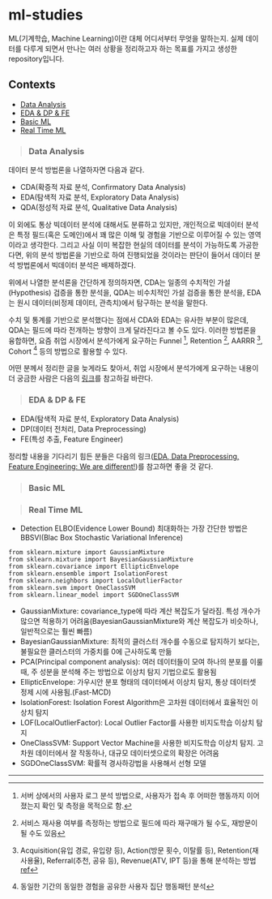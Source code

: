 # ml-studies

ML(기계학습, Machine Learning)이란 대체 어디서부터 무엇을 말하는지. 실제 데이터를 다루게 되면서 만나는 여러 상황을 정리하고자 하는 목표를 가지고 생성한 repository입니다. 

## Contexts
* [Data Analysis](#data-analysis)
* [EDA & DP & FE](#eda--dp--fe)
* [Basic ML](#basic-ml)
* [Real Time ML](#real-time-ml)

> ### Data Analysis
데이터 분석 방법론을 나열하자면 다음과 같다.

* CDA(확증적 자료 분석, Confirmatory Data Analysis)
* EDA(탐색적 자료 분석, Exploratory Data Analysis)
* QDA(정성적 자료 분석, Qualitative Data Analysis)

이 외에도 통상 빅데이터 분석에 대해서도 분류하고 있지만, 개인적으로 빅데이터 분석은 특정 필드(혹은 도메인)에서 꽤 많은 이해 및 경험을 기반으로 이루어질 수 있는 영역이라고 생각한다. 그리고 사실 이미 복잡한 현실의 데이터를 분석이 가능하도록 가공한다면, 위의 분석 방법론을 기반으로 하여 진행되었을 것이라는 판단이 들어서 데이터 분석 방법론에서 빅데이터 분석은 배제하겠다.

위에서 나열한 분석론을 간단하게 정의하자면, CDA는 일종의 수치적인 가설(Hypothesis) 검증을 통한 분석을, QDA는 비수치적인 가설 검증을 통한 분석을, EDA는 원시 데이터(비정제 데이터, 관측치)에서 탐구하는 분석을 말한다.

수치 및 통계를 기반으로 분석했다는 점에서 CDA와 EDA는 유사한 부분이 많은데, QDA는 필드에 따라 전개하는 방향이 크게 달라진다고 볼 수도 있다. 이러한 방법론을 융합하면, 요즘 취업 시장에서 분석가에게 요구하는 Funnel [^1], Retention [^2], AARRR [^3], Cohort [^4] 등의 방법으로 활용할 수 있다.

어떤 분께서 정리한 글을 늦게라도 찾아서, 취업 시장에서 분석가에게 요구하는 내용이 더 궁금한 사람은 다음의 [링크](https://blog.naver.com/willie123/222095604766)를 참고하길 바란다.


> ### EDA & DP & FE
* EDA(탐색적 자료 분석, Exploratory Data Analysis)
* DP(데이터 전처리, Data Preprocessing)
* FE(특성 추출, Feature Engineer)

정리할 내용을 기다리기 힘든 분들은 다음의 링크([EDA, Data Preprocessing, Feature Engineering: We are different!](https://medium.com/@ndleah/eda-data-preprocessing-feature-engineering-we-are-different-d2a5fa09f527))를 참고하면 좋을 것 같다.


> ### Basic ML

> ### Real Time ML

* Detection
ELBO(Evidence Lower Bound) 최대화하는 가장 간단한 방법은 BBSVI(Blac Box Stochastic Variational Inference)
```
from sklearn.mixture import GaussianMixture
from sklearn.mixture import BayesianGaussianMixture
from sklearn.covariance import EllipticEnvelope
from sklearn.ensemble import IsolationForest
from sklearn.neighbors import LocalOutlierFactor
from sklearn.svm import OneClassSVM
from sklearn.linear_model import SGDOneClassSVM
```
* GaussianMixture: covariance_type에 따라 계산 복잡도가 달라짐. 특성 개수가 많으면 적용하기 어려움(BayesianGaussianMixture와 계산 복잡도가 비슷하나, 일반적으로는 훨씬 빠름)
* BayesianGaussianMixture: 최적의 클러스터 개수를 수동으로 탐지하기 보다는, 불필요한 클러스터의 가중치를 0에 근사하도록 만듦
* PCA(Principal component analysis): 여러 데이터들이 모여 하나의 분포를 이룰 때, 주 성분을 분석해 주는 방법으로 이상치 탐지 기법으로도 활용됨
* EllipticEnvelope: 가우시안 분포 형태의 데이터에서 이상치 탐지, 통상 데이터셋 정제 시에 사용됨.(Fast-MCD)
* IsolationForest: Isolation Forest Algorithm은 고차원 데이터에서 효율적인 이상치 탐지
* LOF(LocalOutlierFactor): Local Outlier Factor를 사용한 비지도학습 이상치 탐지
* OneClassSVM: Support Vector Machine을 사용한 비지도학습 이상치 탐지. 고차원 데이터에서 잘 작동하나, 대규모 데이터셋으로의 확장은 어려움
* SGDOneClassSVM: 확률적 경사하강법을 사용해서 선형 모델 


---
[^1]: 서버 상에서의 사용자 로그 분석 방법으로, 사용자가 접속 후 어떠한 행동까지 이어졌는지 확인 및 측정을 목적으로 함.
[^2]: 서비스 재사용 여부를 측정하는 방법으로 필드에 따라 재구매가 될 수도, 재방문이 될 수도 있음
[^3]: Acquisition(유입 경로, 유입량 등), Action(방문 횟수, 이탈률 등), Retention(재사용율), Referral(추천, 공유 등), Revenue(ATV, IPT 등)을 통해 분석하는 방법 [ref](https://clevertap.com/blog/aarrr-metrics-vs-rarra-framework/ "AARRR vs. RARRA: Which is Better?")
[^4]: 동일한 기간의 동일한 경험을 공유한 사용자 집단 행동패턴 분석